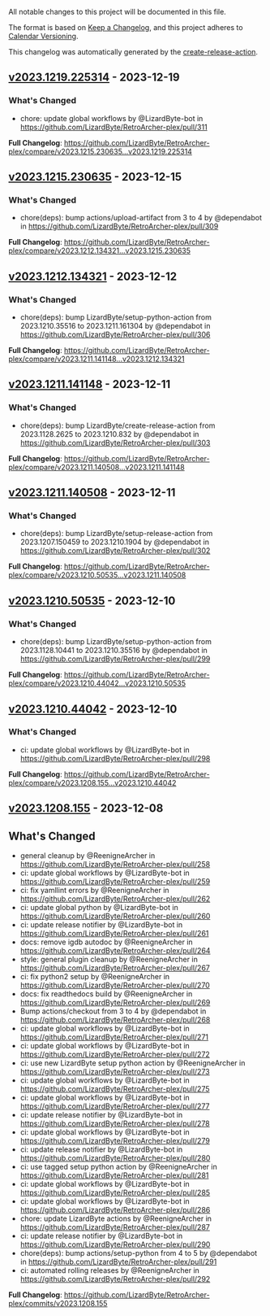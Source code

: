 <!-- # Changelog -->

All notable changes to this project will be documented in this file.

The format is based on [Keep a Changelog](https://keepachangelog.com/en/1.0.0/),
and this project adheres to [Calendar Versioning](https://calver.org/).

This changelog was automatically generated by the
[create-release-action](https://github.com/LizardByte/create-release-action).

## [v2023.1219.225314] - 2023-12-19

### What's Changed
* chore: update global workflows by @LizardByte-bot in https://github.com/LizardByte/RetroArcher-plex/pull/311


**Full Changelog**: https://github.com/LizardByte/RetroArcher-plex/compare/v2023.1215.230635...v2023.1219.225314

## [v2023.1215.230635] - 2023-12-15

### What's Changed
* chore(deps): bump actions/upload-artifact from 3 to 4 by @dependabot in https://github.com/LizardByte/RetroArcher-plex/pull/309


**Full Changelog**: https://github.com/LizardByte/RetroArcher-plex/compare/v2023.1212.134321...v2023.1215.230635

## [v2023.1212.134321] - 2023-12-12

### What's Changed
* chore(deps): bump LizardByte/setup-python-action from 2023.1210.35516 to 2023.1211.161304 by @dependabot in https://github.com/LizardByte/RetroArcher-plex/pull/306


**Full Changelog**: https://github.com/LizardByte/RetroArcher-plex/compare/v2023.1211.141148...v2023.1212.134321

## [v2023.1211.141148] - 2023-12-11

### What's Changed
* chore(deps): bump LizardByte/create-release-action from 2023.1128.2625 to 2023.1210.832 by @dependabot in https://github.com/LizardByte/RetroArcher-plex/pull/303


**Full Changelog**: https://github.com/LizardByte/RetroArcher-plex/compare/v2023.1211.140508...v2023.1211.141148

## [v2023.1211.140508] - 2023-12-11

### What's Changed
* chore(deps): bump LizardByte/setup-release-action from 2023.1207.150459 to 2023.1210.1904 by @dependabot in https://github.com/LizardByte/RetroArcher-plex/pull/302


**Full Changelog**: https://github.com/LizardByte/RetroArcher-plex/compare/v2023.1210.50535...v2023.1211.140508

## [v2023.1210.50535] - 2023-12-10

### What's Changed
* chore(deps): bump LizardByte/setup-python-action from 2023.1128.10441 to 2023.1210.35516 by @dependabot in https://github.com/LizardByte/RetroArcher-plex/pull/299


**Full Changelog**: https://github.com/LizardByte/RetroArcher-plex/compare/v2023.1210.44042...v2023.1210.50535

## [v2023.1210.44042] - 2023-12-10

### What's Changed
* ci: update global workflows by @LizardByte-bot in https://github.com/LizardByte/RetroArcher-plex/pull/298


**Full Changelog**: https://github.com/LizardByte/RetroArcher-plex/compare/v2023.1208.155...v2023.1210.44042

## [v2023.1208.155] - 2023-12-08

## What's Changed
* general cleanup by @ReenigneArcher in https://github.com/LizardByte/RetroArcher-plex/pull/258
* ci: update global workflows by @LizardByte-bot in https://github.com/LizardByte/RetroArcher-plex/pull/259
* ci: fix yamllint errors by @ReenigneArcher in https://github.com/LizardByte/RetroArcher-plex/pull/262
* ci: update global python by @LizardByte-bot in https://github.com/LizardByte/RetroArcher-plex/pull/260
* ci: update release notifier by @LizardByte-bot in https://github.com/LizardByte/RetroArcher-plex/pull/261
* docs: remove igdb autodoc by @ReenigneArcher in https://github.com/LizardByte/RetroArcher-plex/pull/264
* style: general plugin cleanup by @ReenigneArcher in https://github.com/LizardByte/RetroArcher-plex/pull/267
* ci: fix python2 setup by @ReenigneArcher in https://github.com/LizardByte/RetroArcher-plex/pull/270
* docs: fix readthedocs build by @ReenigneArcher in https://github.com/LizardByte/RetroArcher-plex/pull/269
* Bump actions/checkout from 3 to 4 by @dependabot in https://github.com/LizardByte/RetroArcher-plex/pull/268
* ci: update global workflows by @LizardByte-bot in https://github.com/LizardByte/RetroArcher-plex/pull/271
* ci: update global workflows by @LizardByte-bot in https://github.com/LizardByte/RetroArcher-plex/pull/272
* ci: use new LizardByte setup python action by @ReenigneArcher in https://github.com/LizardByte/RetroArcher-plex/pull/273
* ci: update global workflows by @LizardByte-bot in https://github.com/LizardByte/RetroArcher-plex/pull/275
* ci: update global workflows by @LizardByte-bot in https://github.com/LizardByte/RetroArcher-plex/pull/277
* ci: update release notifier by @LizardByte-bot in https://github.com/LizardByte/RetroArcher-plex/pull/278
* ci: update global workflows by @LizardByte-bot in https://github.com/LizardByte/RetroArcher-plex/pull/279
* ci: update release notifier by @LizardByte-bot in https://github.com/LizardByte/RetroArcher-plex/pull/280
* ci: use tagged setup python action by @ReenigneArcher in https://github.com/LizardByte/RetroArcher-plex/pull/281
* ci: update global workflows by @LizardByte-bot in https://github.com/LizardByte/RetroArcher-plex/pull/285
* ci: update global workflows by @LizardByte-bot in https://github.com/LizardByte/RetroArcher-plex/pull/286
* chore: update LizardByte actions by @ReenigneArcher in https://github.com/LizardByte/RetroArcher-plex/pull/287
* ci: update release notifier by @LizardByte-bot in https://github.com/LizardByte/RetroArcher-plex/pull/290
* chore(deps): bump actions/setup-python from 4 to 5 by @dependabot in https://github.com/LizardByte/RetroArcher-plex/pull/291
* ci: automated rolling releases by @ReenigneArcher in https://github.com/LizardByte/RetroArcher-plex/pull/292


**Full Changelog**: https://github.com/LizardByte/RetroArcher-plex/commits/v2023.1208.155

[v2023.1219.225314]: https://github.com/LizardByte/RetroArcher-plex/releases/tag/v2023.1219.225314
[v2023.1215.230635]: https://github.com/LizardByte/RetroArcher-plex/releases/tag/v2023.1215.230635
[v2023.1212.134321]: https://github.com/LizardByte/RetroArcher-plex/releases/tag/v2023.1212.134321
[v2023.1211.141148]: https://github.com/LizardByte/RetroArcher-plex/releases/tag/v2023.1211.141148
[v2023.1211.140508]: https://github.com/LizardByte/RetroArcher-plex/releases/tag/v2023.1211.140508
[v2023.1210.50535]: https://github.com/LizardByte/RetroArcher-plex/releases/tag/v2023.1210.50535
[v2023.1210.44042]: https://github.com/LizardByte/RetroArcher-plex/releases/tag/v2023.1210.44042
[v2023.1208.155]: https://github.com/LizardByte/RetroArcher-plex/releases/tag/v2023.1208.155
